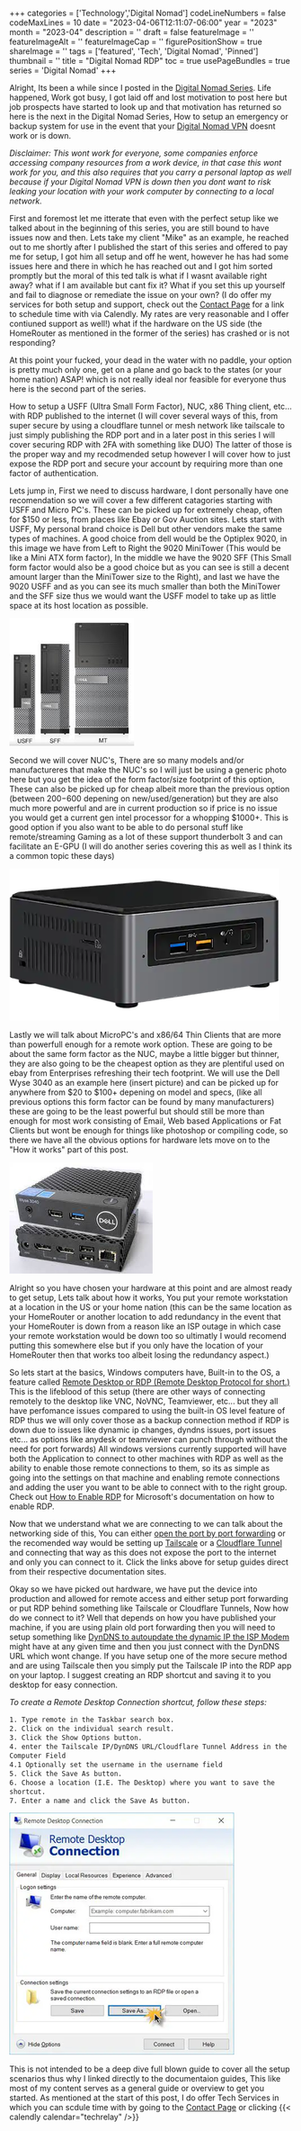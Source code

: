 ﻿+++
categories = ['Technology','Digital Nomad']
codeLineNumbers = false
codeMaxLines = 10
date = "2023-04-06T12:11:07-06:00"
year = "2023"
month = "2023-04"
description = ''
draft = false
featureImage = ''
featureImageAlt = ''
featureImageCap = ''
figurePositionShow = true
shareImage = ''
tags = ['featured', 'Tech', 'Digital Nomad', 'Pinned']
thumbnail = ''
title = "Digital Nomad RDP"
toc = true
usePageBundles = true
series = 'Digital Nomad'
+++


Alright, Its been a while since I posted in the [Digital Nomad Series](https://techrelay.xyz/series/digital-nomad/). Life happened, Work got busy, I got laid off and lost motivation to post here but job prospects have started to look up and that motivation has returned so here is the next in the Digital Nomad Series, How to setup an emergency or backup system for use in the event that your [Digital Nomad VPN](https://techrelay.xyz/post/digital-nomad-rdp/) doesnt work or is down. 

*Disclaimer: This wont work for everyone, some companies enforce accessing company resources from a work device, in that case this wont work for you, and this also requires that you carry a personal laptop as well because if your Digital Nomad VPN is down then you dont want to risk leaking your location with your work computer by connecting to a local network.* 

First and foremost let me itterate that even with the perfect setup like we talked about in the beginning of this series, you are still bound to have issues now and then. Lets take my client "Mike" as an example, he reached out to me shortly after I published the start of this series and offered to pay me for setup, I got him all setup and off he went, however he has had some issues here and there in which he has reached out and I got him sorted promptly but the moral of this ted talk is what if I wasnt available right away? what if I am available but cant fix it? What if you set this up yourself and fail to diagnose or remediate the issue on your own? (I do offer my services for both setup and support, check out the [Contact Page](https://techrelay.xyz/contact) for a link to schedule time with via Calendly. My rates are very reasonable and I offer contiuned support as well!) what if the hardware on the US side (the HomeRouter as mentioned in the former of the series) has crashed or is not responding? 

At this point your fucked, your dead in the water with no paddle, your option is pretty much only one, get on a plane and go back to the states (or your home nation) ASAP! which is not really ideal nor feasible for everyone thus here is the second part of the series. 

How to setup a USFF (Ultra Small Form Factor), NUC, x86 Thing client, etc... with RDP published to the internet (I will cover several ways of this, from super secure by using a cloudflare tunnel or mesh network like tailscale to just simply publishing the RDP port and in a later post in this series I will cover securing RDP with 2FA with something like DUO) The latter of those is the proper way and my recodmended setup however I will cover how to just expose the RDP port and secure your account by requiring more than one factor of authentication. 

Lets jump in, First we need to discuss hardware, I dont personally have one recomendation so we will cover a few different catagories starting with USFF and Micro PC's. These can be picked up for extremely cheap, often for $150 or less, from places like Ebay or Gov Auction sites. Lets start with USFF, My personal brand choice is Dell but other vendors make the same types of machines. A good choice from dell would be the Optiplex 9020, in this image we have from Left to Right the 9020 MiniTower (This would be like a Mini ATX form factor), In the middle we have the 9020 SFF (This Small form factor would also be a good choice but as you can see is still a decent amount larger than the MiniTower size to the Right), and last we have the 9020 USFF and as you can see its much smaller than both the MiniTower and the SFF size thus we would want the USFF model to take up as little space at its host location as possible. 

![Dell Optiplex](optiplex.jpg)

Second we will cover NUC's, There are so many models and/or manufactureres that make the NUC's so I will just be using a generic photo here but you get the idea of the form factor/size footprint of this option, These can also be picked up for cheap albeit more than the previous option (between $200-$600 depening on new/used/generation) but they are also much more powerful and are in current production so if price is no issue you would get a current gen intel processor for a whopping $1000+. This is good option if you also want to be able to do personal stuff like remote/streaming Gaming as a lot of these support thunderbolt 3 and can facilitate an E-GPU (I will do another series covering this as well as I think its a common topic these days)

![Intel NUC](nuc.png)

Lastly we will talk about MicroPC's and x86/64 Thin Clients that are more than powerfull enough for a remote work option. These are going to be about the same form factor as the NUC, maybe a little bigger but thinner, they are also going to be the cheapest option as they are plentiful used on ebay from Enterprises refreshing their tech footprint. We will use the Dell Wyse 3040 as an example here (insert picture) and can be picked up for anywhere from $20 to $100+ depening on model and specs, (like all previous options this form factor can be found by many manufacturers) these are going to be the least powerful but should still be more than enough for most work consisting of Email, Web based Applications or Fat Clients but wont be enough for things like photoshop or compiling code, so there we have all the obvious options for hardware lets move on to the "How it works" part of this post. 

![Dell Wyse 3040](wyse3040.jpg)

Alright so you have chosen your hardware at this point and are almost ready to get setup, Lets talk about how it works, You put your remote workstation at a location in the US or your home nation (this can be the same location as your HomeRouter or another location to add redundancy in the event that your HomeRouter is down from a reason like an ISP outage in which case your remote workstation would be down too so ultimatly I would recomend putting this somewhere else but if you only have the location of your HomeRouter then that works too albeit losing the redundancy aspect.)

So lets start at the basics, Windows computers have, Built-in to the OS, a feature called [Remote Desktop or RDP (Remote Desktop Protocol for short.)](https://en.wikipedia.org/wiki/Remote_Desktop_Protocol) This is the lifeblood of this setup (there are other ways of connecting remotely to the desktop like VNC, NoVNC, Teamviewer, etc... but they all have perfomance issues compared to using the built-in OS level feature of RDP thus we will only cover those as a backup connection method if RDP is down due to issues like dynamic ip changes, dyndns issues, port issues etc... as options like anydesk or teamviewer can punch through without the need for port forwards) All windows versions currently supported will have both the Application to connect to other machines with RDP as well as the ability to enable those remote connections to them, so its as simple as going into the settings on that machine and enabling remote connections and adding the user you want to be able to connect with to the right group. Check out [How to Enable RDP](https://learn.microsoft.com/en-us/windows-server/remote/remote-desktop-services/clients/remote-desktop-allow-access) for Microsoft's documentation on how to enable RDP.

Now that we understand what we are connecting to we can talk about the networking side of this, You can either [open the port by port forwarding](https://learn.microsoft.com/en-us/windows-server/remote/remote-desktop-services/clients/remote-desktop-allow-outside-access) or the recomended way would be setting up [Tailscale](https://tailscale.com/kb/1017/install/) or a [Cloudflare Tunnel](https://developers.cloudflare.com/cloudflare-one/connections/connect-apps/use_cases/rdp/#connect-to-rdp-server-with-warp-to-tunnel) and connecting that way as this does not expose the port to the internet and only you can connect to it. Click the links above for setup guides direct from their respective documentation sites.

Okay so we have picked out hardware, we have put the device into production and allowed for remote access and either setup port forwarding or put RDP behind something like Tailscale or Cloudflare Tunnels, Now how do we connect to it? Well that depends on how you have published your machine, if you are using plain old port forwarding then you will need to setup something like [DynDNS to autoupdate the dynamic IP the ISP Modem](https://help.dyn.com/remote-access/getting-started-with-remote-access/) might have at any given time and then you just connect with the DynDNS URL which wont change. If you have setup one of the more secure method and are using Tailscale then you simply put the Tailscale IP into the RDP app on your laptop. I suggest creating an RDP shortcut and saving it to you desktop for easy connection.

*To create a Remote Desktop Connection shortcut, follow these steps:*

    1. Type remote in the Taskbar search box.
    2. Click on the individual search result.
    3. Click the Show Options button.
    4. enter the Tailscale IP/DynDNS URL/Cloudflare Tunnel Address in the Computer Field
    4.1 Optionally set the username in the username field
    5. Click the Save As button.
    6. Choose a location (I.E. The Desktop) where you want to save the shortcut.
    7. Enter a name and click the Save As button.
![RDP Shortcut](rdpshortcut.webp)

This is not intended to be a deep dive full blown guide to cover all the setup scenarios thus why I linked directly to the documentaion guides, This like most of my content serves as a general guide or overview to get you started. As mentioned at the start of this post, I do offer Tech Services in which you can scdule time with by going to the [Contact Page](https://techrelay.xyz/contact) or clicking {{< calendly calendar="techrelay" />}}